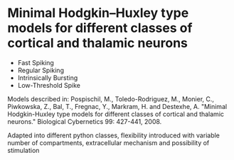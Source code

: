 # Minimal Hodgkin–Huxley type models for different classes of cortical and thalamic neurons

- Fast Spiking 
- Regular Spiking 
- Intrinsically Bursting
- Low-Threshold Spike

Models described in:
Pospischil, M., Toledo-Rodriguez, M., Monier, C., Piwkowska, Z., Bal, T., Fregnac, Y., Markram, H. and Destexhe, A. "Minimal Hodgkin-Huxley type models for different classes of cortical and thalamic neurons." Biological Cybernetics 99: 427-441, 2008.

Adapted into different python classes, flexibility introduced with variable number of compartments, extracellular mechanism and possibility of stimulation
